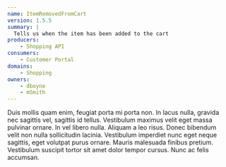 ```yaml
---
name: ItemRemovedFromCart
version: 1.5.5
summary: |
  Tells us when the item has been added to the cart
producers:
    - Shopping API
consumers:
    - Customer Portal
domains:
    - Shopping
owners:
    - dboyne
    - mSmith
---
```


Duis mollis quam enim, feugiat porta mi porta non. In lacus nulla, gravida nec sagittis vel, sagittis id tellus. Vestibulum maximus velit eget massa pulvinar ornare. In vel libero nulla. Aliquam a leo risus. Donec bibendum velit non nulla sollicitudin lacinia. Vestibulum imperdiet nunc eget neque sagittis, eget volutpat purus ornare. Mauris malesuada finibus pretium. Vestibulum suscipit tortor sit amet dolor tempor cursus. Nunc ac felis accumsan.
<Mermaid />

<Schema />


<EventExamples title="How to trigger event" />
